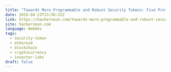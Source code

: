 ```yaml
---
title: "Towards More Programmable and Robust Security Tokens: Five Protocols that Should be Part of…"
date: 2019-04-23T13:56:31Z
link: https://hackernoon.com/towards-more-programmable-and-robust-security-tokens-five-protocols-that-should-be-part-of-a02093bcb190?source=rss----3a8144eabfe3---4
site: hackernoon.com
language: Webdev
tags:
  - security-token
  - ethereum
  - blockchain
  - cryptocurrency
  - invector-labs
draft: false
---
```

